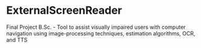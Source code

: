 # ExternalScreenReader
Final Project B.Sc. - Tool to assist visually impaired users with computer navigation using image-processing techniques, estimation algorithms, OCR, and TTS
